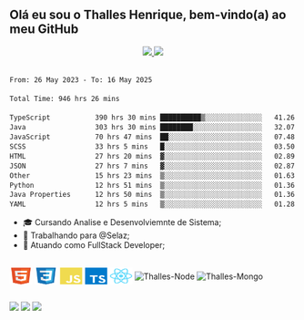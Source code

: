 ## Olá eu sou o Thalles Henrique, bem-vindo(a) ao meu GitHub

<div align="center">
  <a href="https://github.com/Thalles-HsA">
  <img height="180em" src="https://github-readme-stats.vercel.app/api?username=Thalles-HsA&show_icons=true&theme=radical&include_all_commits=true&count_private=true"/>
  <img height="180em" src="https://github-readme-stats.vercel.app/api/top-langs/?username=Thalles-HsA&exclude_repo=github-readme-stats,Pong,Freeway-JS&langs_count=5&theme=radical"/>
</div><br>
  
  <!--START_SECTION:waka-->

```txt
From: 26 May 2023 - To: 16 May 2025

Total Time: 946 hrs 26 mins

TypeScript           390 hrs 30 mins ██████████▒░░░░░░░░░░░░░░   41.26 %
Java                 303 hrs 30 mins ████████░░░░░░░░░░░░░░░░░   32.07 %
JavaScript           70 hrs 47 mins  ██░░░░░░░░░░░░░░░░░░░░░░░   07.48 %
SCSS                 33 hrs 5 mins   █░░░░░░░░░░░░░░░░░░░░░░░░   03.50 %
HTML                 27 hrs 20 mins  ▓░░░░░░░░░░░░░░░░░░░░░░░░   02.89 %
JSON                 27 hrs 7 mins   ▓░░░░░░░░░░░░░░░░░░░░░░░░   02.87 %
Other                15 hrs 23 mins  ▒░░░░░░░░░░░░░░░░░░░░░░░░   01.63 %
Python               12 hrs 51 mins  ▒░░░░░░░░░░░░░░░░░░░░░░░░   01.36 %
Java Properties      12 hrs 50 mins  ▒░░░░░░░░░░░░░░░░░░░░░░░░   01.36 %
YAML                 12 hrs 5 mins   ▒░░░░░░░░░░░░░░░░░░░░░░░░   01.28 %
```

<!--END_SECTION:waka-->

  - 🎓 Cursando Analise e Desenvolviemnte de Sistema;
  - 🌱 Trabalhando para @Selaz;
  - 🎯 Atuando como FullStack Developer;
 
<div style="display: inline_block"><br>
  <img align="center" alt="Thalles-HTML" height="30" width="40" src="https://raw.githubusercontent.com/devicons/devicon/master/icons/html5/html5-original.svg">
  <img align="center" alt="Thalles-CSS" height="30" width="40" src="https://raw.githubusercontent.com/devicons/devicon/master/icons/css3/css3-original.svg">
  <img align="center" alt="Thalles-Js" height="30" width="40" src="https://raw.githubusercontent.com/devicons/devicon/master/icons/javascript/javascript-plain.svg">
  <img align="center" alt="Thalles-Ts" height="30" width="40" src="https://raw.githubusercontent.com/devicons/devicon/master/icons/typescript/typescript-plain.svg">
  <img align="center" alt="Thalles-React" height="30" width="40" src="https://raw.githubusercontent.com/devicons/devicon/master/icons/react/react-original.svg">
  <img align="center" alt="Thalles-Node" height="30" width="40" src="https://cdn.jsdelivr.net/gh/devicons/devicon/icons/nodejs/nodejs-original.svg" />
  <img align="center" alt="Thalles-Mongo" height="30" width="40" src="https://cdn.jsdelivr.net/gh/devicons/devicon/icons/mongodb/mongodb-original.svg" />
  
</div>

 ##
  
<div>
  <a href="https://www.linkedin.com/in/thalles-hsa" target="_blank"><img src="https://img.shields.io/badge/-LinkedIn-%230077B5?style=for-the-badge&logo=linkedin&logoColor=white" target="_blank"></a> 
  <a href="https://instagram.com/thalleshsa" target="_blank"><img src="https://img.shields.io/badge/-Instagram-%23E4405F?style=for-the-badge&logo=instagram&logoColor=white" target="_blank"></a>
  <a href = "mailto:thsa.henrique@gmail.com"><img src="https://img.shields.io/badge/-Gmail-%23333?style=for-the-badge&logo=gmail&logoColor=white" target="_blank"></a>
   
</div>
